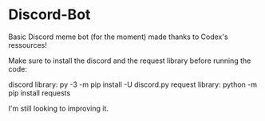# Discord-Bot
Basic Discord meme bot (for the moment) made thanks to Codex's ressources!

Make sure to install the discord and the request library before running the code:

discord library: py -3 -m pip install -U discord.py
request library: python -m pip install requests

I'm still looking to improving it.
